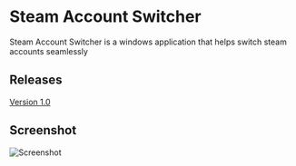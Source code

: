 # Steam Account Switcher
Steam Account Switcher is a windows application that helps switch steam accounts seamlessly


##  Releases
[Version 1.0](https://github.com/Dallas-Ng/Steam-Account-Switcher/releases/tag/v1.0)


## Screenshot
![Screenshot](https://i.imgur.com/n7VLpgY.png)
